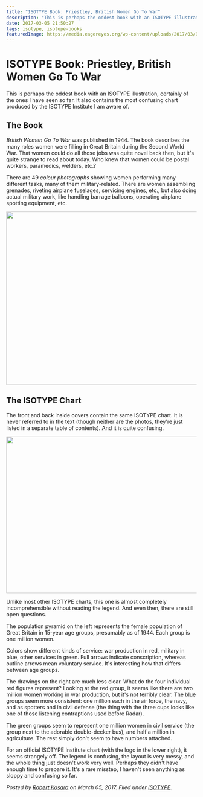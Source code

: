 ```yaml
---
title: "ISOTYPE Book: Priestley, British Women Go To War"
description: "This is perhaps the oddest book with an ISOTYPE illustration, certainly of the ones I have seen so far. It also contains the most confusing chart produced by the ISOTYPE Institute I am aware of."
date: 2017-03-05 21:50:27
tags: isotype, isotope-books
featuredImage: https://media.eagereyes.org/wp-content/uploads/2017/03/DSCF0302.jpg
---
```


# ISOTYPE Book: Priestley, British Women Go To War

This is perhaps the oddest book with an ISOTYPE illustration, certainly of the ones I have seen so far. It also contains the most confusing chart produced by the ISOTYPE Institute I am aware of.

## The Book

<em>British Women Go To War</em> was published in 1944. The book describes the many roles women were filling in Great Britain during the Second World War. That women could do all those jobs was quite novel back then, but it's quite strange to read about today. Who knew that women could be postal workers, paramedics, welders, etc.?

There are 49 <em>colour photographs</em> showing women performing many different tasks, many of them military-related. There are women assembling grenades, riveting airplane fuselages, servicing engines, etc., but also doing actual military work, like handling barrage balloons, operating airplane spotting equipment, etc.

<p align="center"><img class="aligncenter size-full wp-image-9995" src="https://media.eagereyes.org/wp-content/uploads/2017/03/DSCF0303.jpg" alt="" width="660" height="459" /></p>

## The ISOTYPE Chart

The front and back inside covers contain the same ISOTYPE chart. It is never referred to in the text (though neither are the photos, they're just listed in a separate table of contents). And it is quite confusing.

<p align="center"><img class="aligncenter size-full wp-image-9993" src="https://media.eagereyes.org/wp-content/uploads/2017/03/DSCF0295.jpg" alt="" width="660" height="415" /></p>

Unlike most other ISOTYPE charts, this one is almost completely incomprehensible without reading the legend. And even then, there are still open questions.

The population pyramid on the left represents the female population of Great Britain in 15-year age groups, presumably as of 1944. Each group is one million women.

Colors show different kinds of service: war production in red, military in blue, other services in green. Full arrows indicate conscription, whereas outline arrows mean voluntary service. It's interesting how that differs between age groups.

The drawings on the right are much less clear. What do the four individual red figures represent? Looking at the red group, it seems like there are two million women working in war production, but it's not terribly clear. The blue groups seem more consistent: one million each in the air force, the navy, and as spotters and in civil defense (the thing with the three cups looks like one of those listening contraptions used before Radar).

The green groups seem to represent one million women in civil service (the group next to the adorable double-decker bus), and half a million in agriculture. The rest simply don't seem to have numbers attached.

For an official ISOTYPE Institute chart (with the logo in the lower right), it seems strangely off. The legend is confusing, the layout is very messy, and the whole thing just doesn't work very well. Perhaps they didn't have enough time to prepare it. It's a rare misstep, I haven't seen anything as sloppy and confusing so far.


_Posted by <a href="/about">Robert Kosara</a> on March 05, 2017. Filed under [ISOTYPE](/tag/isotype)._


